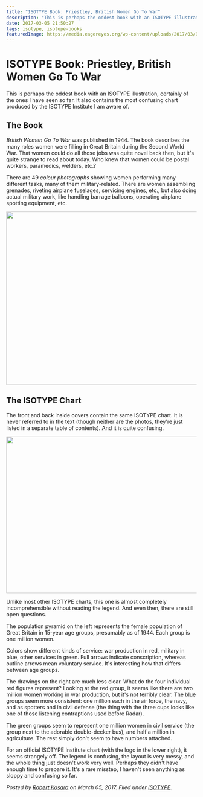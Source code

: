 ```yaml
---
title: "ISOTYPE Book: Priestley, British Women Go To War"
description: "This is perhaps the oddest book with an ISOTYPE illustration, certainly of the ones I have seen so far. It also contains the most confusing chart produced by the ISOTYPE Institute I am aware of."
date: 2017-03-05 21:50:27
tags: isotype, isotope-books
featuredImage: https://media.eagereyes.org/wp-content/uploads/2017/03/DSCF0302.jpg
---
```


# ISOTYPE Book: Priestley, British Women Go To War

This is perhaps the oddest book with an ISOTYPE illustration, certainly of the ones I have seen so far. It also contains the most confusing chart produced by the ISOTYPE Institute I am aware of.

## The Book

<em>British Women Go To War</em> was published in 1944. The book describes the many roles women were filling in Great Britain during the Second World War. That women could do all those jobs was quite novel back then, but it's quite strange to read about today. Who knew that women could be postal workers, paramedics, welders, etc.?

There are 49 <em>colour photographs</em> showing women performing many different tasks, many of them military-related. There are women assembling grenades, riveting airplane fuselages, servicing engines, etc., but also doing actual military work, like handling barrage balloons, operating airplane spotting equipment, etc.

<p align="center"><img class="aligncenter size-full wp-image-9995" src="https://media.eagereyes.org/wp-content/uploads/2017/03/DSCF0303.jpg" alt="" width="660" height="459" /></p>

## The ISOTYPE Chart

The front and back inside covers contain the same ISOTYPE chart. It is never referred to in the text (though neither are the photos, they're just listed in a separate table of contents). And it is quite confusing.

<p align="center"><img class="aligncenter size-full wp-image-9993" src="https://media.eagereyes.org/wp-content/uploads/2017/03/DSCF0295.jpg" alt="" width="660" height="415" /></p>

Unlike most other ISOTYPE charts, this one is almost completely incomprehensible without reading the legend. And even then, there are still open questions.

The population pyramid on the left represents the female population of Great Britain in 15-year age groups, presumably as of 1944. Each group is one million women.

Colors show different kinds of service: war production in red, military in blue, other services in green. Full arrows indicate conscription, whereas outline arrows mean voluntary service. It's interesting how that differs between age groups.

The drawings on the right are much less clear. What do the four individual red figures represent? Looking at the red group, it seems like there are two million women working in war production, but it's not terribly clear. The blue groups seem more consistent: one million each in the air force, the navy, and as spotters and in civil defense (the thing with the three cups looks like one of those listening contraptions used before Radar).

The green groups seem to represent one million women in civil service (the group next to the adorable double-decker bus), and half a million in agriculture. The rest simply don't seem to have numbers attached.

For an official ISOTYPE Institute chart (with the logo in the lower right), it seems strangely off. The legend is confusing, the layout is very messy, and the whole thing just doesn't work very well. Perhaps they didn't have enough time to prepare it. It's a rare misstep, I haven't seen anything as sloppy and confusing so far.


_Posted by <a href="/about">Robert Kosara</a> on March 05, 2017. Filed under [ISOTYPE](/tag/isotype)._


